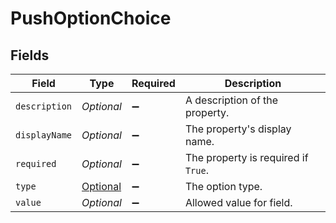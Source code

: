 # PushOptionChoice


## Fields

| Field                                                                 | Type                                                                  | Required                                                              | Description                                                           |
| --------------------------------------------------------------------- | --------------------------------------------------------------------- | --------------------------------------------------------------------- | --------------------------------------------------------------------- |
| `description`                                                         | *Optional<String>*                                                    | :heavy_minus_sign:                                                    | A description of the property.                                        |
| `displayName`                                                         | *Optional<String>*                                                    | :heavy_minus_sign:                                                    | The property's display name.                                          |
| `required`                                                            | *Optional<Boolean>*                                                   | :heavy_minus_sign:                                                    | The property is required if `True`.                                   |
| `type`                                                                | [Optional<PushOptionType>](../../models/components/PushOptionType.md) | :heavy_minus_sign:                                                    | The option type.                                                      |
| `value`                                                               | *Optional<String>*                                                    | :heavy_minus_sign:                                                    | Allowed value for field.                                              |